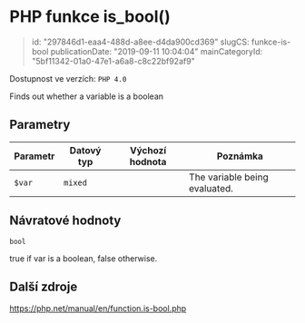 PHP funkce is_bool()
====================

> id: "297846d1-eaa4-488d-a8ee-d4da900cd369"
> slugCS: funkce-is-bool
> publicationDate: "2019-09-11 10:04:04"
> mainCategoryId: "5bf11342-01a0-47e1-a6a8-c8c22bf92af9"

Dostupnost ve verzích: `PHP 4.0`

Finds out whether a variable is a boolean


Parametry
--------------

| Parametr | Datový typ | Výchozí hodnota | Poznámka |
|-----|-----|-----|-----|
| `$var` | `mixed` |  | The variable being evaluated. |


Návratové hodnoty
----------------

`bool`

true if var is a boolean,
false otherwise.

Další zdroje
------------

https://php.net/manual/en/function.is-bool.php
